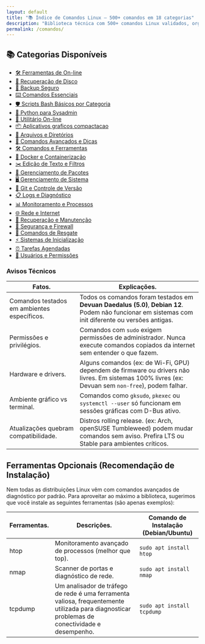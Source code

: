 ```yaml
---
layout: default
title: "📚 Índice de Comandos Linux — 500+ comandos em 18 categorias"
description: "Biblioteca técnica com 500+ comandos Linux validados, organizados em categorias e formatados em tabelas copiáveis com 1 clique."
permalink: /comandos/
---
```




<section>

  
  <h2>📚 Categorias Disponíveis</h2>

  <ul class="lista-categorias">
    <li><a href="{{ '/ferramentas/' | relative_url }}">🛠️ Ferramentas de On-line</a></li>
<li><a href="{{ '/comandos-recuperacao-disco-linux/' | relative_url }}">🧰 Recuperação de Disco</a></li>
<li><a href="{{ '/programas-backup-seguros/' | relative_url }}">💾 Backup Seguro</a></li>
<li><a href="{{ '/comandos-essenciais-terminal-linux/' | relative_url }}">⌨️ Comandos Essenciais</a></li>
<li><a href="{{ '/scripts-bash/' | relative_url }}">🛡️ Scripts Bash Básicos por Categoria </a></li>
<li><a href="{{ '/python-casos-uso/' | relative_url }}">🐍 Python para Sysadmin</a></li>
<li><a href="{{ '/utilitarios-online/' | relative_url }}">🔧 Utilitário On-line</a></li>
    <li><a href="/aplicativos-graficos-compactacao-linux/">📦 Aplicativos graficos compactacao</a></li>
    <li><a href="/arquivos-e-diretorios/">📁 Arquivos e Diretórios</a></li>
    <li><a href="/comandos-avancados-e-dicas/">🚀 Comandos Avançados e Dicas</a></li>
   <li><a href="{{ '/indice-linux/' | relative_url }}">🛠️ Comandos e Ferramentas</a></li>
    <li><a href="/docker-e-containerizacao/">🐋 Docker e Containerização</a></li>
    <li><a href="/edicao-de-texto-e-filtros/">✂️ Edição de Texto e Filtros</a></li>
    <li><a href="/gerenciamento-de-pacotes/">🔧 Gerenciamento de Pacotes</a></li>
    <li><a href="/gerenciamento-de-sistema/">🖥 Gerenciamento de Sistema</a></li>
    <li><a href="/git-e-controle-de-versao/">💾 Git e Controle de Versão</a></li>
    <li><a href="/logs-e-diagnostico/">📋 Logs e Diagnóstico</a></li>
    <li><a href="/monitoramento-e-processos/">📊 Monitoramento e Processos</a></li>
    <li><a href="/rede-e-internet/">🌐 Rede e Internet</a></li>
    <li><a href="/recuperacao-e-manutencao/">🔧 Recuperação e Manutenção</a></li>
    <li><a href="/seguranca-e-firewall/">🔐 Segurança e Firewall</a></li>
    <li><a href="/sequencias-comandos-resgate-linux/">📜 Comandos de Resgate</a></li>
    <li><a href="/sistemas-de-inicializacao/">⚡ Sistemas de Inicialização</a></li>
    <li><a href="/tarefas-agendadas/">⏰ Tarefas Agendadas</a></li>
    <li><a href="/usuarios-e-permissoes/">🔐 Usuários e Permissões</a></li>
  </ul>



<h3 id="avisos">Avisos Técnicos</h3>
<table class="evergreen-table">
  <thead>
    <tr>
      <th>Fatos.</th>
      <th>Explicações.</th>
    </tr>
  </thead>
  <tbody>
    <tr>
      <td data-label="Fato">Comandos testados em ambientes específicos.</td>
      <td data-label="Explicação">Todos os comandos foram testados em <strong>Devuan Daedalus (5.0)</strong>, <strong>Debian 12</strong>. Podem não funcionar em sistemas com init diferente ou versões antigas.</td>
    </tr>
    <tr>
      <td data-label="Fato">Permissões e privilégios.</td>
      <td data-label="Explicação">Comandos com <code>sudo</code> exigem permissões de administrador. Nunca execute comandos copiados da internet sem entender o que fazem.</td>
    </tr>
    <tr>
      <td data-label="Fato">Hardware e drivers.</td>
      <td data-label="Explicação">Alguns comandos (ex: de Wi-Fi, GPU) dependem de firmware ou drivers não livres. Em sistemas 100% livres (ex: Devuan sem <code>non-free</code>), podem falhar.</td>
    </tr>
    <tr>
      <td data-label="Fato">Ambiente gráfico vs terminal.</td>
      <td data-label="Explicação">Comandos como <code>gksudo</code>, <code>pkexec</code> ou <code>systemctl --user</code> só funcionam em sessões gráficas com D-Bus ativo.</td>
    </tr>
    <tr>
      <td data-label="Fato">Atualizações quebram compatibilidade.</td>
      <td data-label="Explicação">Distros rolling release. (ex: Arch, openSUSE Tumbleweed) podem mudar comandos sem aviso. Prefira LTS ou Stable para ambientes críticos.</td>
    </tr>
  </tbody>
</table>

<h2>Ferramentas Opcionais (Recomendação de Instalação)</h2>
<div>Nem todas as distribuições Linux vêm com comandos avançados de diagnóstico por padrão. Para aproveitar ao máximo a biblioteca, sugerimos que você instale as seguintes ferramentas (são apenas 
exemplos): </div>



<table class="evergreen-table">
  <thead>
    <tr>
      <th>Ferramentas.</th>
      <th>Descrições.</th>
      <th>Comando de Instalação (Debian/Ubuntu)</th>
    </tr>
  </thead>
  <tbody>
    <tr>
      <td data-label="Ferramenta">htop</td>
      <td data-label="Descrição">Monitoramento avançado de processos (melhor que top).</td>
      <td data-label="Comando de Instalação (Debian/Ubuntu)"><code>sudo apt install htop</code></td>
    </tr>
    <tr>
      <td data-label="Ferramenta">nmap</td>
      <td data-label="Descrição">Scanner de portas e diagnóstico de rede.</td>
      <td data-label="Comando de Instalação (Debian/Ubuntu)"><code>sudo apt install nmap</code></td>
    </tr>
    <tr>
      <td data-label="Ferramenta">tcpdump</td>
      <td data-label="Descrição">Um analisador de tráfego de rede é uma ferramenta valiosa, frequentemente utilizada para diagnosticar problemas de conectividade e desempenho.</td>
      <td data-label="Comando de Instalação (Debian/Ubuntu)"><code>sudo apt install tcpdump</code></td>
    </tr>
  </tbody>
</table>



</section>

